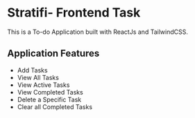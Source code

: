# Stratifi- Frontend Task
This is a To-do Application built with ReactJs and TailwindCSS.
## Application Features
- Add Tasks
- View All Tasks
- View Active Tasks
- View Completed Tasks
- Delete a Specific Task
- Clear all Completed Tasks

